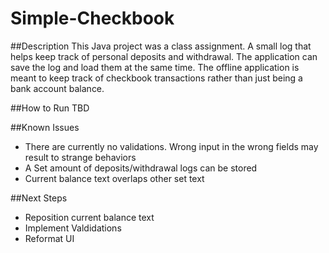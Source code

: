 # Simple-Checkbook

##Description
This Java project was a class assignment. A small log that helps keep track of personal deposits and withdrawal.  The application can save
the log and load them at the same time.  The offline application is meant to keep track of checkbook transactions rather than just being a bank
account balance. 

##How to Run
TBD

##Known Issues
 - There are currently no validations.  Wrong input in the wrong fields may result to strange behaviors
 - A Set amount of deposits/withdrawal logs can be stored
 - Current balance text overlaps other set text

##Next Steps
- Reposition current balance text
- Implement Valdidations
- Reformat UI
